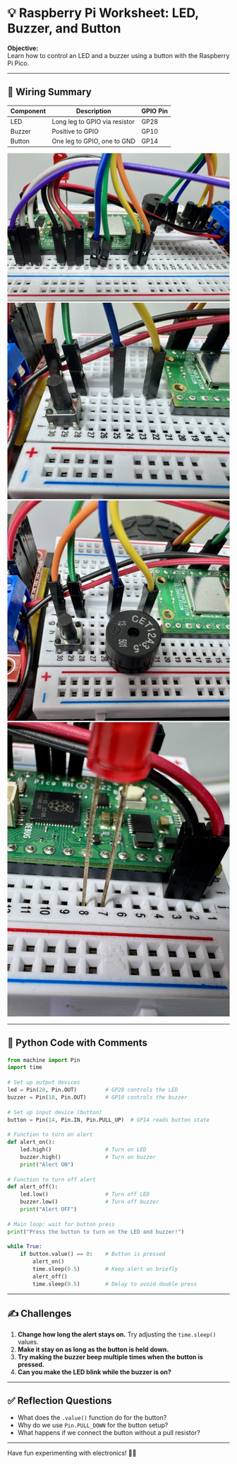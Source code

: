 
# 💡 Raspberry Pi Worksheet: LED, Buzzer, and Button

**Objective:**  
Learn how to control an LED and a buzzer using a button with the Raspberry Pi Pico.

---

## 🔌 Wiring Summary

| Component | Description                | GPIO Pin |
|-----------|----------------------------|----------|
| LED       | Long leg to GPIO via resistor | GP28     |
| Buzzer    | Positive to GPIO           | GP10     |
| Button    | One leg to GPIO, one to GND | GP14     |


<img src="https://github.com/stemoutreach/PicoBot/blob/main/zzimages/picoWire.jpg" width="600" > 

<img src="https://github.com/stemoutreach/PicoBot/blob/main/zzimages/Button.jpg" width="600" > 

<img src="https://github.com/stemoutreach/PicoBot/blob/main/zzimages/Buzzer.jpg" width="600" > 

<img src="https://github.com/stemoutreach/PicoBot/blob/main/zzimages/LED.jpg" width="600" > 

---

## 🧱 Python Code with Comments

```python
from machine import Pin
import time

# Set up output devices
led = Pin(28, Pin.OUT)         # GP28 controls the LED
buzzer = Pin(10, Pin.OUT)      # GP10 controls the buzzer

# Set up input device (button)
button = Pin(14, Pin.IN, Pin.PULL_UP)  # GP14 reads button state

# Function to turn on alert
def alert_on():
    led.high()                 # Turn on LED
    buzzer.high()              # Turn on buzzer
    print("Alert ON")

# Function to turn off alert
def alert_off():
    led.low()                  # Turn off LED
    buzzer.low()               # Turn off buzzer
    print("Alert OFF")

# Main loop: wait for button press
print("Press the button to turn on the LED and buzzer!")

while True:
    if button.value() == 0:    # Button is pressed
        alert_on()
        time.sleep(0.5)        # Keep alert on briefly
        alert_off()
        time.sleep(0.5)        # Delay to avoid double press
```

---

## ✍️ Challenges

1. **Change how long the alert stays on.** Try adjusting the `time.sleep()` values.
2. **Make it stay on as long as the button is held down.**
3. **Try making the buzzer beep multiple times when the button is pressed.**
4. **Can you make the LED blink while the buzzer is on?**

---

## ✅ Reflection Questions

- What does the `.value()` function do for the button?
- Why do we use `Pin.PULL_DOWN` for the button setup?
- What happens if we connect the button without a pull resistor?

---

Have fun experimenting with electronics! 🔔💡
